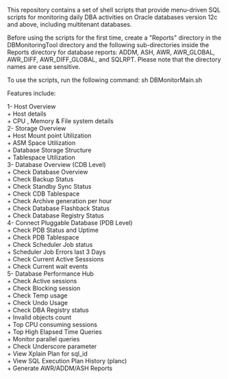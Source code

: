 This repository contains a set of shell scripts that provide menu-driven SQL scripts for monitoring daily DBA activities on Oracle databases version 12c and above, including multitenant databases.

Before using the scripts for the first time, create a "Reports" directory in the DBMonitoringTool directory and the following sub-directories inside the Reports directory for database reports: ADDM, ASH, AWR, AWR_GLOBAL, AWR_DIFF, AWR_DIFF_GLOBAL, and SQLRPT. Please note that the directory names are case sensitive.


To use the scripts, run the following command:
sh DBMonitorMain.sh

Features include:

1- Host Overview                                               
    + Host details                                             
    + CPU , Memory & File system  details		               
2- Storage Overview                                            
    + Host Mount point Utilization                             
    + ASM Space Utilization                                    
    + Database Storage Structure                               
    + Tablespace Utilization                                   
3- Database Overview (CDB Level)                               
    + Check Database Overview                                  
    + Check Backup Status                                      
    + Check Standby Sync Status                                
    + Check CDB Tablespace                                     
    + Check Archive generation per hour                        
    + Check Database Flashback Status                          
    + Check Database Registry Status			               
4- Connect Pluggable Database (PDB Level)                      
    + Check PDB Status and Uptime                              
    + Check PDB Tablespace                                     
    + Check Scheduler Job  status                              
    + Scheduler Job Errors last 3 Days                         
    + Check Current Active Sesssions                           
    + Check Current wait events                                
5- Database Performance Hub                                    
    + Check Active sessions                                    
    + Check Blocking session                                   
    + Check Temp usage                                         
    + Check Undo Usage                                         
    + Check DBA Registry status                                
    + Invalid objects count                                    
    + Top CPU consuming sessions                               
    + Top High Elapsed Time Queries                            
    + Monitor parallel queries                                 
    + Check Underscore parameter                               
    + View Xplain Plan for sql_id                              
    + View SQL Execution Plan History (planc)                  
    + Generate AWR/ADDM/ASH Reports                




